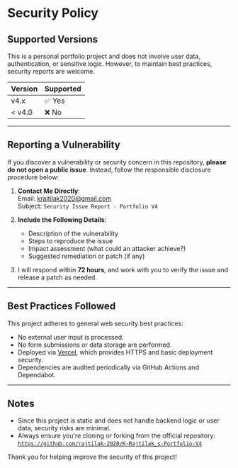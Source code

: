 # Security Policy

## Supported Versions

This is a personal portfolio project and does not involve user data, authentication, or sensitive logic. However, to maintain best practices, security reports are welcome.

| Version | Supported          |
|---------|--------------------|
| v4.x    | ✅ Yes              |
| < v4.0  | ❌ No               |

---

## Reporting a Vulnerability

If you discover a vulnerability or security concern in this repository, **please do not open a public issue**. Instead, follow the responsible disclosure procedure below:

1. **Contact Me Directly**:  
   Email: [krajtilak2020@gmail.com](mailto:krajtilak2020@gmail.com)  
   Subject: `Security Issue Report - Portfolio V4`

2. **Include the Following Details**:
   - Description of the vulnerability
   - Steps to reproduce the issue
   - Impact assessment (what could an attacker achieve?)
   - Suggested remediation or patch (if any)

3. I will respond within **72 hours**, and work with you to verify the issue and release a patch as needed.

---

## Best Practices Followed

This project adheres to general web security best practices:
- No external user input is processed.
- No form submissions or data storage are performed.
- Deployed via [Vercel](https://vercel.com), which provides HTTPS and basic deployment security.
- Dependencies are audited periodically via GitHub Actions and Dependabot.

---

## Notes

- Since this project is static and does not handle backend logic or user data, security risks are minimal.
- Always ensure you're cloning or forking from the official repository:  
  [`https://github.com/rajtilak-2020/K-Rajtilak_s-Portfolio-V4`](https://github.com/rajtilak-2020/K-Rajtilak_s-Portfolio-V4)

Thank you for helping improve the security of this project!

